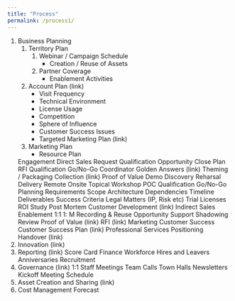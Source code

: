 ```yaml
---
title: "Process"
permalink: /process1/
---
```

<ol>
  <li>Business Planning
  <ol>
    <li>Territory Plan
      <ol>
        <li> Webinar / Campaign Schedule
          <ul><li>Creation / Reuse of Assets</li></ul>
        <li>Partner Coverage
        <ul><li>Enablement Activities</li></ul>
      </ol>
    <li>Account Plan (link)
      <ul>
        <li>Visit Frequency
        <li>Technical Environment
        <li>License Usage
        <li>Competition
        <li>Sphere of Influence
        <li>Customer Success Issues
        <li>Targeted Marketing Plan (link)
      </ul>
    <li>Marketing Plan
      <ul><li>Resource Plan</li></ul>
  </ol>
  <li<>Engagement
  Direct Sales
    Request
    Qualification
    Opportunity
      Close Plan
      RFI
        Qualification Go/No-Go
        Coordinator
        Golden Answers (link)
        Theming / Packaging
        Collection (link)
      Proof of Value
        Demo
          Discovery
          Reharsal
          Delivery
            Remote
            Onsite
        Topical Workshop
        POC
          Qualification Go/No-Go
          Planning
          Requirements
          Scope
          Architecture
          Dependencies
          Timeline
          Deliverables
          Success Criteria
          Legal Matters (IP, Risk etc)
          Trial Licenses
        ROI Study
        Post Mortem
    Customer Development (link)
  Indirect Sales
    Enablement
      1:1
      1: M
      Recording & Reuse
    Opportunity Support
      Shadowing
      Review Proof of Value (link)
      RFI (link)
  Marketing
  Customer Success
    Customer Success Plan (link)
  Professional Services
    Positioning
    Handover (link)
  <li>Innovation (link)
  <li>Reporting (link)
  Score Card
  Finance
  Workforce
    Hires and Leavers
    Anniversaries
    Recruitment
  <li>Governance (link)
  1:1
  Staff Meetings
  Team Calls
  Town Halls
  Newsletters
  Kickoff
  Meeting Schedule
  <li>Asset Creation and Sharing (link)
  <li>Cost Management
  Forecast
</ol>

